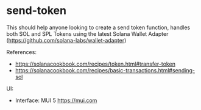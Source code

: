 # send-token

This should help anyone looking to create a send token function, handles both SOL and SPL Tokens using the latest Solana Wallet Adapter (https://github.com/solana-labs/wallet-adapter)

References:
- https://solanacookbook.com/recipes/token.html#transfer-token
- https://solanacookbook.com/recipes/basic-transactions.html#sending-sol

UI: 
- Interface: MUI 5 https://mui.com
